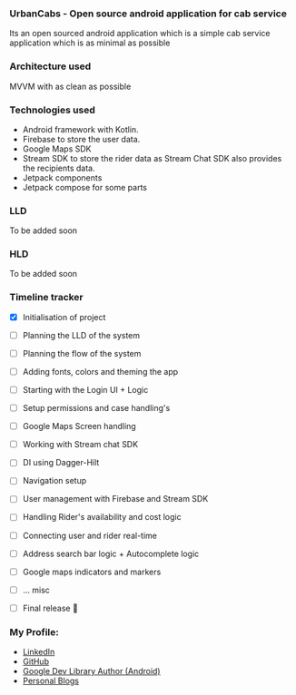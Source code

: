 ### UrbanCabs - Open source android application for cab service
Its an open sourced android application which is a simple cab service application which is as minimal as possible

### Architecture used

MVVM with as clean as possible

### Technologies used

- Android framework with Kotlin.
- Firebase to store the user data.
- Google Maps SDK
- Stream SDK to store the rider data as Stream Chat SDK also provides the recipients data.
- Jetpack components
- Jetpack compose for some parts


### LLD

To be added soon

### HLD

To be added soon

### Timeline tracker

- [x] Initialisation of project
- [ ] Planning the LLD of the system
- [ ] Planning the flow of the system
- [ ] Adding fonts, colors and theming the app
- [ ] Starting with the Login UI + Logic 
- [ ] Setup permissions and case handling's
- [ ] Google Maps Screen handling
- [ ] Working with Stream chat SDK
- [ ] DI using Dagger-Hilt
- [ ] Navigation setup
- [ ] User management with Firebase and Stream SDK
- [ ] Handling Rider's availability and cost logic
- [ ] Connecting user and rider real-time 
- [ ] Address search bar logic + Autocomplete logic
- [ ] Google maps indicators and markers
- [ ] ... misc
- [ ] Final release 🚀



### My Profile:

- [LinkedIn](https://www.linkedin.com/in/subhadipdhn/)
- [GitHub](https://github.com/Subhadiptech)
- [Google Dev Library Author (Android)](https://devlibrary.withgoogle.com/authors/subhadiptech)
- [Personal Blogs](https://learndroid.hashnode.dev/)



